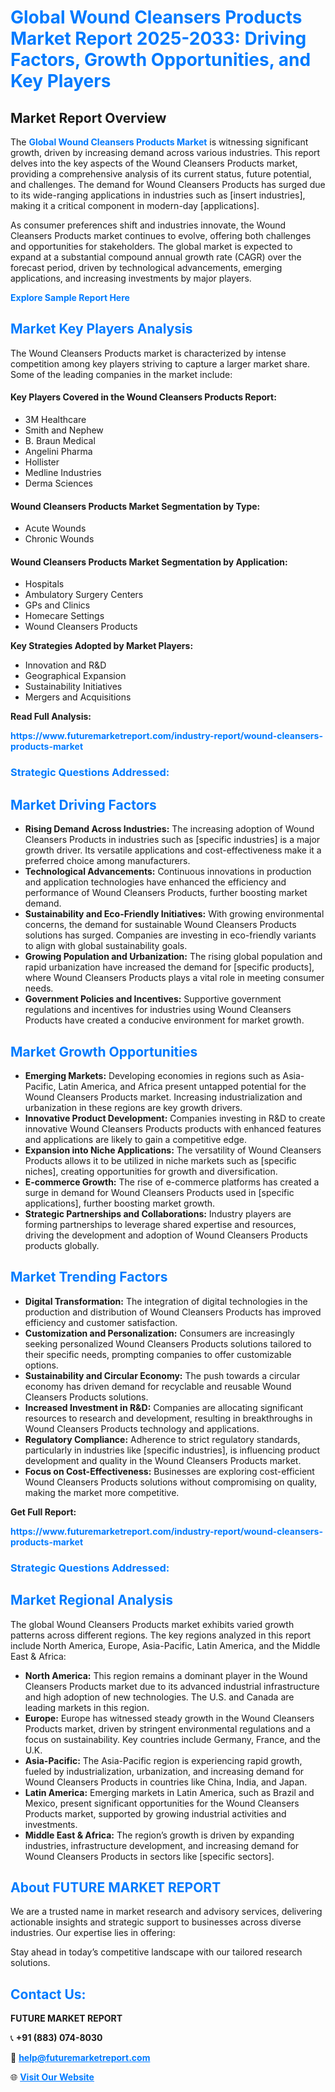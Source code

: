 <h1 style="color: #007BFF;">Global Wound Cleansers Products Market Report 2025-2033: Driving Factors, Growth Opportunities, and Key Players</h1>

<section id="overview">
<h2>Market Report Overview</h2>
<p>The <a href="https://www.futuremarketreport.com/industry-report/wound-cleansers-products-market" style="color: #007BFF; text-decoration: none;"><strong>Global Wound Cleansers Products Market</strong></a> is witnessing significant growth, driven by increasing demand across various industries. This report delves into the key aspects of the Wound Cleansers Products market, providing a comprehensive analysis of its current status, future potential, and challenges. The demand for Wound Cleansers Products has surged due to its wide-ranging applications in industries such as [insert industries], making it a critical component in modern-day [applications].</p>
<p>As consumer preferences shift and industries innovate, the Wound Cleansers Products market continues to evolve, offering both challenges and opportunities for stakeholders. The global market is expected to expand at a substantial compound annual growth rate (CAGR) over the forecast period, driven by technological advancements, emerging applications, and increasing investments by major players.</p>
</section>

<section id="overview">
<p><a href="https://www.futuremarketreport.com/request-sample/reportId=125584" style="color: #007BFF; text-decoration: none;"><strong>Explore Sample Report Here</strong></a></p>
</section>

<section id="key-players">
<h2 style="color: #007BFF;">Market Key Players Analysis</h2>
<p>The Wound Cleansers Products market is characterized by intense competition among key players striving to capture a larger market share. Some of the leading companies in the market include:</p>
<h4>Key Players Covered in the Wound Cleansers Products Report:</h4>
<ul><li>3M Healthcare</li><li>Smith and Nephew</li><li>B. Braun Medical</li><li>Angelini Pharma</li><li>Hollister</li><li>Medline Industries</li><li>Derma Sciences</li></ul>
<h4>Wound Cleansers Products Market Segmentation by Type:</h4>
<ul><li>Acute Wounds</li><li>Chronic Wounds</li></ul>

<h4>Wound Cleansers Products Market Segmentation by Application:</h4>
<ul><li>Hospitals</li><li>Ambulatory Surgery Centers</li><li>GPs and Clinics</li><li>Homecare Settings</li><li>Wound Cleansers Products</li></ul>
<p><strong>Key Strategies Adopted by Market Players:</strong></p>
<ul>
<li>Innovation and R&D</li>
<li>Geographical Expansion</li>
<li>Sustainability Initiatives</li>
<li>Mergers and Acquisitions</li>
</ul>
</section>

<section>
<p><strong>Read Full Analysis: </strong></p><a href="https://www.futuremarketreport.com/industry-report/wound-cleansers-products-market" style="color: #007BFF; text-decoration: none;"><strong>https://www.futuremarketreport.com/industry-report/wound-cleansers-products-market</strong></a>
<h3 style="color: #007BFF;">Strategic Questions Addressed:</h3>
</section>

<section id="driving-factors">
<h2 style="color: #007BFF;">Market Driving Factors</h2>
<ul>
<li><strong>Rising Demand Across Industries:</strong> The increasing adoption of Wound Cleansers Products in industries such as [specific industries] is a major growth driver. Its versatile applications and cost-effectiveness make it a preferred choice among manufacturers.</li>
<li><strong>Technological Advancements:</strong> Continuous innovations in production and application technologies have enhanced the efficiency and performance of Wound Cleansers Products, further boosting market demand.</li>
<li><strong>Sustainability and Eco-Friendly Initiatives:</strong> With growing environmental concerns, the demand for sustainable Wound Cleansers Products solutions has surged. Companies are investing in eco-friendly variants to align with global sustainability goals.</li>
<li><strong>Growing Population and Urbanization:</strong> The rising global population and rapid urbanization have increased the demand for [specific products], where Wound Cleansers Products plays a vital role in meeting consumer needs.</li>
<li><strong>Government Policies and Incentives:</strong> Supportive government regulations and incentives for industries using Wound Cleansers Products have created a conducive environment for market growth.</li>
</ul>
</section>

<section id="growth-opportunities">
<h2 style="color: #007BFF;">Market Growth Opportunities</h2>
<ul>
<li><strong>Emerging Markets:</strong> Developing economies in regions such as Asia-Pacific, Latin America, and Africa present untapped potential for the Wound Cleansers Products market. Increasing industrialization and urbanization in these regions are key growth drivers.</li>
<li><strong>Innovative Product Development:</strong> Companies investing in R&D to create innovative Wound Cleansers Products products with enhanced features and applications are likely to gain a competitive edge.</li>
<li><strong>Expansion into Niche Applications:</strong> The versatility of Wound Cleansers Products allows it to be utilized in niche markets such as [specific niches], creating opportunities for growth and diversification.</li>
<li><strong>E-commerce Growth:</strong> The rise of e-commerce platforms has created a surge in demand for Wound Cleansers Products used in [specific applications], further boosting market growth.</li>
<li><strong>Strategic Partnerships and Collaborations:</strong> Industry players are forming partnerships to leverage shared expertise and resources, driving the development and adoption of Wound Cleansers Products products globally.</li>
</ul>
</section>

<section id="trending-factors">
<h2 style="color: #007BFF;">Market Trending Factors</h2>
<ul>
<li><strong>Digital Transformation:</strong> The integration of digital technologies in the production and distribution of Wound Cleansers Products has improved efficiency and customer satisfaction.</li>
<li><strong>Customization and Personalization:</strong> Consumers are increasingly seeking personalized Wound Cleansers Products solutions tailored to their specific needs, prompting companies to offer customizable options.</li>
<li><strong>Sustainability and Circular Economy:</strong> The push towards a circular economy has driven demand for recyclable and reusable Wound Cleansers Products solutions.</li>
<li><strong>Increased Investment in R&D:</strong> Companies are allocating significant resources to research and development, resulting in breakthroughs in Wound Cleansers Products technology and applications.</li>
<li><strong>Regulatory Compliance:</strong> Adherence to strict regulatory standards, particularly in industries like [specific industries], is influencing product development and quality in the Wound Cleansers Products market.</li>
<li><strong>Focus on Cost-Effectiveness:</strong> Businesses are exploring cost-efficient Wound Cleansers Products solutions without compromising on quality, making the market more competitive.</li>
</ul>
</section>

<section>
<p><strong>Get Full Report: </strong></p><a href="https://www.futuremarketreport.com/industry-report/wound-cleansers-products-market" style="color: #007BFF; text-decoration: none;"><strong>https://www.futuremarketreport.com/industry-report/wound-cleansers-products-market</strong></a>
<h3 style="color: #007BFF;">Strategic Questions Addressed:</h3>
</section>


<section id="regional-analysis">
<h2 style="color: #007BFF;">Market Regional Analysis</h2>
<p>The global Wound Cleansers Products market exhibits varied growth patterns across different regions. The key regions analyzed in this report include North America, Europe, Asia-Pacific, Latin America, and the Middle East & Africa:</p>
<ul>
<li><strong>North America:</strong> This region remains a dominant player in the Wound Cleansers Products market due to its advanced industrial infrastructure and high adoption of new technologies. The U.S. and Canada are leading markets in this region.</li>
<li><strong>Europe:</strong> Europe has witnessed steady growth in the Wound Cleansers Products market, driven by stringent environmental regulations and a focus on sustainability. Key countries include Germany, France, and the U.K.</li>
<li><strong>Asia-Pacific:</strong> The Asia-Pacific region is experiencing rapid growth, fueled by industrialization, urbanization, and increasing demand for Wound Cleansers Products in countries like China, India, and Japan.</li>
<li><strong>Latin America:</strong> Emerging markets in Latin America, such as Brazil and Mexico, present significant opportunities for the Wound Cleansers Products market, supported by growing industrial activities and investments.</li>
<li><strong>Middle East & Africa:</strong> The region’s growth is driven by expanding industries, infrastructure development, and increasing demand for Wound Cleansers Products in sectors like [specific sectors].</li>
</ul>
</section>

<footer>
<h2 style="color: #007BFF;">About FUTURE MARKET REPORT</h2>
<p>We are a trusted name in market research and advisory services, delivering actionable insights and strategic support to businesses across diverse industries. Our expertise lies in offering:</p>

<p>Stay ahead in today’s competitive landscape with our tailored research solutions.</p>

<h2 style="color: #007BFF;">Contact Us:</h2>
<p><strong>FUTURE MARKET REPORT</strong></p>
<p>📞 <strong>+91 (883) 074-8030</strong></p>
<p>📧 <strong><a href="mailto:help@futuremarketreport.com" style="color: #007BFF;">help@futuremarketreport.com</a></strong></p>
<p>🌐 <strong><a href="https://www.futuremarketreport.com/" style="color: #007BFF;">Visit Our Website</a></strong></p>
</footer>